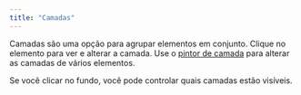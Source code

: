 ```yaml
---
title: "Camadas"
---
```


Camadas são uma opção para agrupar elementos em conjunto. Clique no elemento para ver e alterar a camada. Use o [pintor de camada](painters/layer.md) para alterar as camadas de vários elementos.

Se você clicar no fundo, você pode controlar quais camadas estão visíveis.
